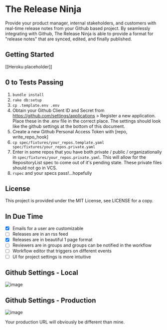 # The Release Ninja

Provide your product manager, internal stakeholders, and customers with real-time release notes from your Github based project. By seamlessly integrating with Github, The Release Ninja is able to provide a format for "release notes" that are synced, edited, and finally published.

## Getting Started
[[Heroku placeholder]]

## 0 to Tests Passing

1. `bundle install`
2. `rake db:setup`
3. `cp .template.env .env`
4. Obtain your Github Client ID and Secret from https://github.com/settings/applications > Register a new application. Place these in the .env file in the correct place. The settings should look like the github settings at the bottom of this document.
5. Create a new Github Personal Access Token with [repo, write_repo_hook]
6. `cp spec/fixtures/your_repos.template.yaml spec/fixtures/your_repos.private.yaml`
7. Enter in some repos that you have both private / public / organizationally in `spec/fixtures/your_repos.private.yaml`. This will allow for the RepositoryList spec to come out of it's pending state. These private files should not go in VCS.
8. `rspec` and your specs pass!...hopefully

## License

This project is provided under the MIT License, see LICENSE for a copy.

## In Due Time

* [X] Emails for a user are customizable
* [ ] Releases are in an rss feed
* [X] Releases are in beautiful 1 page format
* [ ] Reviewers are in groups and groups can be notified in the workflow
* [ ] Workflow editor that triggers on different events
* [ ] UI for project settings is more intuitive

## Github Settings - Local
![image](https://cloud.githubusercontent.com/assets/1231659/7026641/f94a29e8-dd18-11e4-846f-5a6339e4dcc5.png)

## Github Settings - Production
![image](https://cloud.githubusercontent.com/assets/1231659/7026660/1091f6b2-dd19-11e4-8b5b-3dee9dae3d70.png)

Your production URL will obviously be different than mine.
